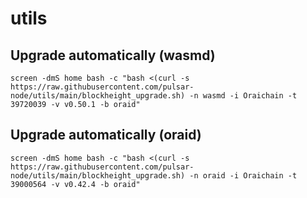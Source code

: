# utils

## Upgrade automatically (wasmd)
```
screen -dmS home bash -c "bash <(curl -s https://raw.githubusercontent.com/pulsar-node/utils/main/blockheight_upgrade.sh) -n wasmd -i Oraichain -t 39720039 -v v0.50.1 -b oraid"
```

## Upgrade automatically (oraid)
```
screen -dmS home bash -c "bash <(curl -s https://raw.githubusercontent.com/pulsar-node/utils/main/blockheight_upgrade.sh) -n oraid -i Oraichain -t 39000564 -v v0.42.4 -b oraid"
```
